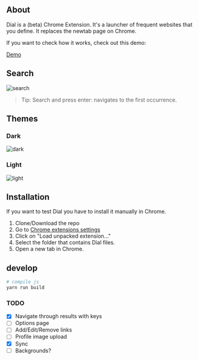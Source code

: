 ## About

Dial is a (beta) Chrome Extension. It's a launcher of frequent websites that you define.
It replaces the newtab page on Chrome.

If you want to check how it works, check out this demo:

[Demo](http://singuerinc.github.io/dial/)

## Search
![search](https://dl.dropbox.com/s/3mlciiqo2myc9m7/search_anim.gif)

> Tip: Search and press enter: navigates to the first occurrence.

## Themes
### Dark
![dark](https://dl.dropboxusercontent.com/s/6pc8wnrl6iwkyk5/theme_dark.png)

### Light
![light](https://dl.dropboxusercontent.com/s/6qubb6481o5a2ry/theme_light.png)

## Installation
If you want to test Dial you have to install it manually in Chrome.

1. Clone/Download the repo
2. Go to [Chrome extensions settings](chrome://extensions/)
3. Click on "Load unpacked extension..."
4. Select the folder that contains Dial files.
5. Open a new tab in Chrome.

## develop

```sh
# compile js
yarn run build
```

### TODO
- [x] Navigate through results with keys
- [ ] Options page
- [ ] Add/Edit/Remove links
- [ ] Profile image upload
- [x] Sync
- [ ] Backgrounds?
